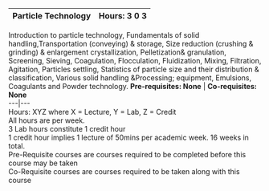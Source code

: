 **Particle Technology** | **Hours: 3 0 3**  
---|---  
Introduction to particle technology, Fundamentals of solid handling,Transportation (conveying) & storage, Size reduction (crushing & grinding) & enlargement crystallization, Pelletization& granulation, Screening, Sieving, Coagulation, Flocculation, Fluidization, Mixing, Filtration, Agitation, Particles settling, Statistics of particle size and their distribution & classification, Various solid handling &Processing; equipment, Emulsions, Coagulants and Powder technology.
**Pre-requisites: None** | **Co-requisites: None**  
---|---  
Hours: XYZ where X = Lecture, Y = Lab, Z = Credit  
All hours are per week.  
3 Lab hours constitute 1 credit hour  
1 credit hour implies 1 lecture of 50mins per academic week. 16 weeks in total.  
Pre-Requisite courses are courses required to be completed before this course may be taken  
Co-Requisite courses are courses required to be taken along with this course
